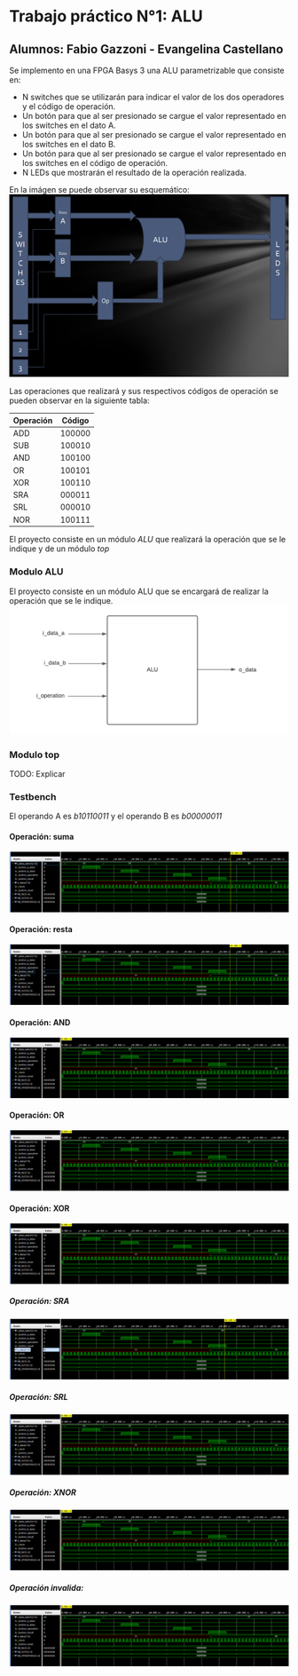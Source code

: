 # Trabajo práctico N°1: ALU

## Alumnos: Fabio Gazzoni - Evangelina Castellano 

Se implemento en una FPGA Basys 3 una ALU parametrizable que consiste en:
- N switches que se utilizarán para indicar el valor de los dos operadores y el código de operación.
- Un botón para que al ser presionado se cargue el valor representado en los switches en el dato A.
- Un botón para que al ser presionado se cargue el valor representado en los switches en el dato B.
- Un botón para que al ser presionado se cargue el valor representado en los switches en el código de operación.
- N LEDs que mostrarán el resultado de la operación realizada.

En la imágen se puede observar su esquemático:
![Esquemático de la ALU](images/ALU.png)

Las operaciones que realizará y sus respectivos códigos de operación se pueden observar en la siguiente tabla:

<center>

| Operación | Código |
|-----------|:------:|
| ADD       | 100000 |
| SUB       | 100010 |
| AND       | 100100 |
| OR        | 100101 |
| XOR       | 100110 |
| SRA       | 000011 |
| SRL       | 000010 |
| NOR       | 100111 | 

</center>


El proyecto consiste en un módulo _ALU_ que realizará la operación que se le indique y de un módulo _top_ 
### Modulo ALU
El proyecto consiste en un módulo ALU que se encargará de realizar la operación que se le indique. 
![modulo alu](images/alu_module.png)

### Modulo top

TODO: Explicar


### Testbench
El operando A es _b10110011_ y el operando B es _b00000011_


#### Operación: suma
![suma](images/suma_operation.png)

#### Operación: resta
![resta](images/resta_operation.png)

#### Operación: AND
![and](images/and_operation.png)

#### Operación: OR
![or](images/or_operation.png)

#### Operación: XOR
![xor](images/xor_operation.png)

##### Operación: SRA
![SRA](images/sra_operation.png)

##### Operación: SRL
![SRL](images/srl_operation.png)

##### Operación: XNOR
![XNOR](images/xnor_operation.png)

##### Operación invalida:
![invalid](images/invalid_operation.png)



